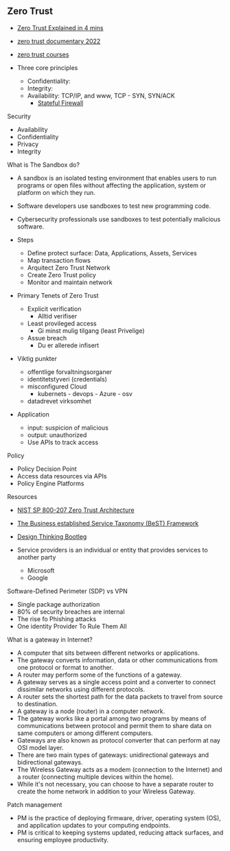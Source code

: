 ## Zero Trust
- [Zero Trust Explained in 4 mins](https://www.youtube.com/watch?v=yn6CPQ9RioA)
- [zero trust documentary 2022](https://www.youtube.com/results?search_query=zero+trust+documentary+2022)
- [zero trust courses](https://app.pluralsight.com/search/?q=zero%20trust&type=conference%2Cvideo-course%2Cguide%2Cinteractive-course%2Cpath%2Cproject&m_sort=relevance&query_id=e065bab7-befd-4812-866d-aaebe1d38ec5&is_auto_suggested=true&source=autocomplete&tag_level3_filter=7c768120-40e7-4cec-80e4-79eb94cdb598)

- Three core principles
  - Confidentiality:
  - Integrity:
  - Availability: TCP/IP, and www, TCP - SYN, SYN/ACK
    - [Stateful Firewall](https://en.wikipedia.org/wiki/Stateful_firewall)

Security
- Availability
- Confidentiality
- Privacy
- Integrity

What is The Sandbox do?
- A sandbox is an isolated testing environment that enables users to run programs or open files without affecting the application, system or platform on which they run. 
- Software developers use sandboxes to test new programming code. 
- Cybersecurity professionals use sandboxes to test potentially malicious software.

- Steps
  - Define protect surface: Data, Applications, Assets, Services
  - Map transaction flows
  - Arquitect Zero Trust Network
  - Create Zero Trust policy
  - Monitor and maintain network

- Primary Tenets of Zero Trust
  - Explicit verification
    - Alltid verifiser
  - Least provileged access
    - Gi minst mulig tilgang (least Privelige)
  - Assue breach
    - Du er allerede infisert

- Viktig punkter
  - offentlige forvaltningsorganer
  - identitetstyveri (credentials)
  - misconfigured Cloud
    - kubernets - devops - Azure - osv
  - datadrevet virksomhet

- Application
  - input: suspicion of malicious
  - output: unauthorized
  - Use APIs to track access

Policy
- Policy Decision Point
- Access data resources via APIs
- Policy Engine Platforms

Resources
- [NIST SP 800-207 Zero Trust Architecture](https://csrc.nist.gov/publications/detail/sp/800-207/final)
- [The Business established Service Taxonomy (BeST) Framework](https://www.amazon.com/Business-established-Service-Taxonomy-Framework/dp/B08T79MW8M)
- [Design Thinking Bootleg](https://dschool.stanford.edu/resources/design-thinking-bootleg)

- Service providers is an individual or entity that provides services to another party
  - Microsoft
  - Google

Software-Defined Perimeter (SDP) vs VPN
- Single package authorization
- 80% of security breaches are internal
- The rise fo Phishing attacks
- One identity Provider To Rule Them All 

What is a gateway in Internet? 
- A computer that sits between different networks or applications. 
- The gateway converts information, data or other communications from one protocol or format to another. 
- A router may perform some of the functions of a gateway.
- A gateway serves as a single access point and a converter to connect dissimilar networks using different protocols.
- A router sets the shortest path for the data packets to travel from source to destination.
- A gateway is a node (router) in a computer network.
- The gateway works like a portal among two programs by means of communications between protocol and permit them to share data on same computers or among different computers. 
- Gateways are also known as protocol converter that can perform at nay OSI model layer.
- There are two main types of gateways: unidirectional gateways and bidirectional gateways.
- The Wireless Gateway acts as a modem (connection to the Internet) and a router (connecting multiple devices within the home). 
- While it's not necessary, you can choose to have a separate router to create the home network in addition to your Wireless Gateway.

Patch management 
- PM is the practice of deploying firmware, driver, operating system (OS), and application updates to your computing endpoints. 
- PM is critical to keeping systems updated, reducing attack surfaces, and ensuring employee productivity.